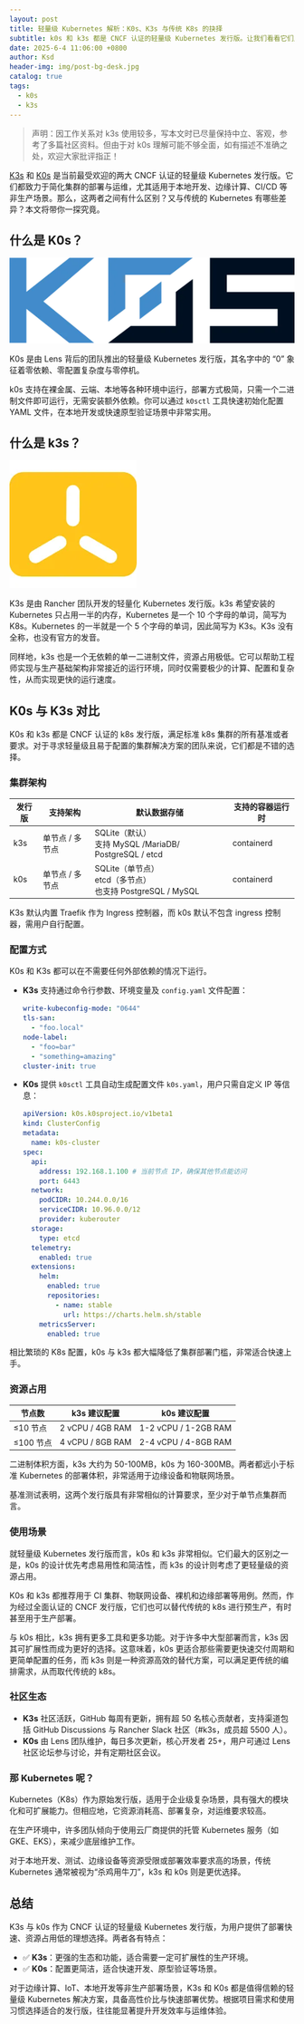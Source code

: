 ```yaml
---
layout: post
title: 轻量级 Kubernetes 解析：K0s、K3s 与传统 K8s 的抉择
subtitle: k0s 和 k3s 都是 CNCF 认证的轻量级 Kubernetes 发行版。让我们看看它们之间的比较，以及传统 k8s 的优势
date: 2025-6-4 11:06:00 +0800
author: Ksd
header-img: img/post-bg-desk.jpg
catalog: true
tags:
  - k0s
  - k3s
---
```


> 声明：因工作关系对 k3s 使用较多，写本文时已尽量保持中立、客观，参考了多篇社区资料。但由于对 k0s 理解可能不够全面，如有描述不准确之处，欢迎大家批评指正！

[K3s](https://k3s.io/ "K3s 官网") 和 [K0s](https://k0sproject.io/ "K0s 官网") 是当前最受欢迎的两大 CNCF 认证的轻量级 Kubernetes 发行版。它们都致力于简化集群的部署与运维，尤其适用于本地开发、边缘计算、CI/CD 等非生产场景。那么，这两者之间有什么区别？又与传统的 Kubernetes 有哪些差异？本文将带你一探究竟。

## 什么是 K0s？

![](https://raw.githubusercontent.com/kingsd041/picture/main/202506041022373.png)

K0s 是由 Lens 背后的团队推出的轻量级 Kubernetes 发行版，其名字中的 “0” 象征着零依赖、零配置复杂度与零停机。

k0s 支持在裸金属、云端、本地等各种环境中运行，部署方式极简，只需一个二进制文件即可运行，无需安装额外依赖。你可以通过 `k0sctl` 工具快速初始化配置 YAML 文件，在本地开发或快速原型验证场景中非常实用。

## 什么是 k3s？

![](https://raw.githubusercontent.com/kingsd041/picture/main/202506041328544.png)

K3s 是由 Rancher 团队开发的轻量化 Kubernetes 发行版。k3s 希望安装的 Kubernetes 只占用一半的内存，Kubernetes 是一个 10 个字母的单词，简写为 K8s。Kubernetes 的一半就是一个 5 个字母的单词，因此简写为 K3s。K3s 没有全称，也没有官方的发音。

同样地，k3s 也是一个无依赖的单一二进制文件，资源占用极低。它可以帮助工程师实现与生产基础架构非常接近的运行环境，同时仅需要极少的计算、配置和复杂性，从而实现更快的运行速度。

## K0s 与 K3s 对比

K0s 和 k3s 都是 CNCF 认证的 k8s 发行版，满足标准 k8s 集群的所有基准或者要求。对于寻求轻量级且易于配置的集群解决方案的团队来说，它们都是不错的选择。

### 集群架构

| 发行版 | 支持架构        | 默认数据存储                                                    | 支持的容器运行时 |
| ------ | --------------- | --------------------------------------------------------------- | ---------------- |
| k3s    | 单节点 / 多节点 | SQLite（默认）<br>支持 MySQL /MariaDB/ PostgreSQL / etcd        | containerd       |
| k0s    | 单节点 / 多节点 | SQLite（单节点）<br>etcd（多节点）<br>也支持 PostgreSQL / MySQL | containerd       |

K3s 默认内置 Traefik 作为 Ingress 控制器，而 k0s 默认不包含 ingress 控制器，需用户自行配置。

### 配置方式

K0s 和 K3s 都可以在不需要任何外部依赖的情况下运行。

- **K3s** 支持通过命令行参数、环境变量及 `config.yaml` 文件配置：

  ```yaml
  write-kubeconfig-mode: "0644"
  tls-san:
    - "foo.local"
  node-label:
    - "foo=bar"
    - "something=amazing"
  cluster-init: true
  ```

- **K0s** 提供 `k0sctl` 工具自动生成配置文件 `k0s.yaml`，用户只需自定义 IP 等信息：

  ```yaml
  apiVersion: k0s.k0sproject.io/v1beta1
  kind: ClusterConfig
  metadata:
    name: k0s-cluster
  spec:
    api:
      address: 192.168.1.100 # 当前节点 IP，确保其他节点能访问
      port: 6443
    network:
      podCIDR: 10.244.0.0/16
      serviceCIDR: 10.96.0.0/12
      provider: kuberouter
    storage:
      type: etcd
    telemetry:
      enabled: true
    extensions:
      helm:
        enabled: true
        repositories:
          - name: stable
            url: https://charts.helm.sh/stable
      metricsServer:
        enabled: true
  ```

相比繁琐的 K8s 配置，k0s 与 k3s 都大幅降低了集群部署门槛，非常适合快速上手。

### 资源占用

| 节点数    | k3s 建议配置     | k0s 建议配置         |
| --------- | ---------------- | -------------------- |
| ≤10 节点  | 2 vCPU / 4GB RAM | 1-2 vCPU / 1-2GB RAM |
| ≤100 节点 | 4 vCPU / 8GB RAM | 2-4 vCPU / 4-8GB RAM |

二进制体积方面，k3s 大约为 50-100MB，k0s 为 160-300MB。两者都远小于标准 Kubernetes 的部署体积，非常适用于边缘设备和物联网场景。

基准测试表明，这两个发行版具有非常相似的计算要求，至少对于单节点集群而言。

### 使用场景

就轻量级 Kubernetes 发行版而言，k0s 和 k3s 非常相似。它们最大的区别之一是，k0s 的设计优先考虑易用性和简洁性，而 k3s 的设计则考虑了更轻量级的资源占用。

K0s 和 k3s 都推荐用于 CI 集群、物联网设备、裸机和边缘部署等用例。然而，作为经过全面认证的 CNCF 发行版，它们也可以替代传统的 k8s 进行预生产，有时甚至用于生产部署。

与 k0s 相比，k3s 拥有更多工具和更多功能。对于许多中大型部署而言，k3s 因其可扩展性而成为更好的选择。这意味着，k0s 更适合那些需要更快速交付周期和更简单配置的任务，而 k3s 则是一种资源高效的替代方案，可以满足更传统的编排需求，从而取代传统的 k8s。

### 社区生态

- **K3s** 社区活跃，GitHub 每周有更新，拥有超 50 名核心贡献者，支持渠道包括 GitHub Discussions 与 Rancher Slack 社区（#k3s，成员超 5500 人）。
- **K0s** 由 Lens 团队维护，每日多次更新，核心开发者 25+，用户可通过 Lens 社区论坛参与讨论，并有定期社区会议。

### 那 Kubernetes 呢？

Kubernetes（K8s）作为原始发行版，适用于企业级复杂场景，具有强大的模块化和可扩展能力。但相应地，它资源消耗高、部署复杂，对运维要求较高。

在生产环境中，许多团队倾向于使用云厂商提供的托管 Kubernetes 服务（如 GKE、EKS），来减少底层维护工作。

对于本地开发、测试、边缘设备等资源受限或部署效率要求高的场景，传统 Kubernetes 通常被视为“杀鸡用牛刀”，k3s 和 k0s 则是更优选择。

## 总结

K3s 与 k0s 作为 CNCF 认证的轻量级 Kubernetes 发行版，为用户提供了部署快速、资源占用低的理想选择。两者各有特点：

- ✅ **K3s**：更强的生态和功能，适合需要一定可扩展性的生产环境。
- ✅ **K0s**：配置更简洁，适合快速开发、原型验证等场景。

对于边缘计算、IoT、本地开发等非生产部署场景，K3s 和 K0s 都是值得信赖的轻量级 Kubernetes 解决方案，具备高性价比与快速部署优势。根据项目需求和使用习惯选择适合的发行版，往往能显著提升开发效率与运维体验。

